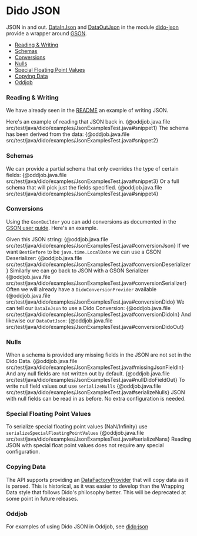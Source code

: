 Dido JSON
=========

JSON in and out. [DataInJson](http://rgordon.co.uk/projects/dido/current/api/dido/json/DataInJson.html)
and [DataOutJson](http://rgordon.co.uk/projects/dido/current/api/dido/json/DataOutJson.html)
in the module [dido-json](../dido-json) provide a wrapper around [GSON](https://github.com/google/gson).

- [Reading & Writing](#reading--writing)
- [Schemas](#schemas)
- [Conversions](#conversions)
- [Nulls](#nulls)
- [Special Floating Point Values](#special-floating-point-values)
- [Copying Data](#copying-data)
- [Oddjob](#oddjob)

### Reading & Writing

We have already seen in the [README](../README.md) an example of writing JSON.

Here's an example of reading that JSON back in.
{@oddjob.java.file src/test/java/dido/examples/JsonExamplesTest.java#snippet1}
The schema has been derived from the data:
{@oddjob.java.file src/test/java/dido/examples/JsonExamplesTest.java#snippet2}

### Schemas

We can provide a partial schema that only overrides the type of certain
fields:
{@oddjob.java.file src/test/java/dido/examples/JsonExamplesTest.java#snippet3}
Or a full schema that will pick just the fields specified.
{@oddjob.java.file src/test/java/dido/examples/JsonExamplesTest.java#snippet4}

### Conversions
Using the `GsonBuilder` you can add conversions as documented in the 
[GSON user guide](https://google.github.io/gson/UserGuide.html). Here's an example.

Given this JSON string:
{@oddjob.java.file src/test/java/dido/examples/JsonExamplesTest.java#conversionJson}
If we want `BestBefore` to be `java.time.LocalDate` we can use a GSON Deserializer:
{@oddjob.java.file src/test/java/dido/examples/JsonExamplesTest.java#conversionDeserializer}
Similarly we can go back to JSON with a GSON Serializer
{@oddjob.java.file src/test/java/dido/examples/JsonExamplesTest.java#conversionSerializer}
Often we will already have a `DidoConversionProvider` available
{@oddjob.java.file src/test/java/dido/examples/JsonExamplesTest.java#conversionDido}
We can tell our `DataInJson` to use a Dido Conversion:
{@oddjob.java.file src/test/java/dido/examples/JsonExamplesTest.java#conversionDidoIn}
And likewise our `DataOutJson`:
{@oddjob.java.file src/test/java/dido/examples/JsonExamplesTest.java#conversionDidoOut}

### Nulls

When a schema is provided any missing fields in the JSON are not set in the 
Dido Data. 
{@oddjob.java.file src/test/java/dido/examples/JsonExamplesTest.java#missingJsonFieldIn}
And any null fields are not written out by default.
{@oddjob.java.file src/test/java/dido/examples/JsonExamplesTest.java#nullDidoFieldOut}
To write null field values out use `serializeNulls`
{@oddjob.java.file src/test/java/dido/examples/JsonExamplesTest.java#serializeNulls}
JSON with null fields can be read in as before. No extra configuration is needed.

### Special Floating Point Values

To serialize special floating point values (NaN/Infinity) use `serializeSpecialFloatingPointValues`
{@oddjob.java.file src/test/java/dido/examples/JsonExamplesTest.java#serializeNans}
Reading JSON with special float point values does not require any special configuration.

### Copying Data

The API supports providing an [DataFactoryProvider](http://rgordon.co.uk/projects/dido/current/api/dido/data/DataFactoryProvider.html)
that will copy data as it is parsed. This is historical, as it was easier to develop 
than the Wrapping Data style that follows Dido's philosophy better.
This will be deprecated at some point in future releases.

### Oddjob

For examples of using Dido JSON in Oddjob, see [dido:json](reference/dido/json/JsonDido.md)
